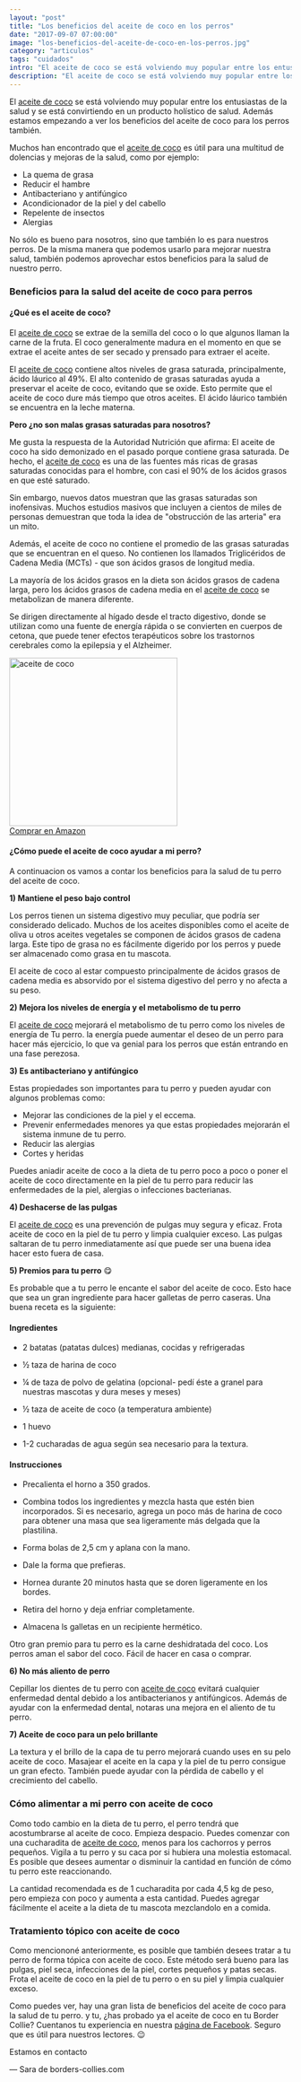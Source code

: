 ```yaml
---
layout: "post"
title: "Los beneficios del aceite de coco en los perros"
date: "2017-09-07 07:00:00"
image: "los-beneficios-del-aceite-de-coco-en-los-perros.jpg"
category: "articulos"
tags: "cuidados"
intro: "El aceite de coco se está volviendo muy popular entre los entusiastas de la salud y se está convirtiendo en un producto holístico de salud."
description: "El aceite de coco se está volviendo muy popular entre los entusiastas de la salud y se está convirtiendo en un producto holístico de salud."
---
```


El [aceite de coco](http://marketing.net.zooplus.es/ts/i3811177/tsc?amc=con.zooplus.268576.280776.9541&smc=280776&rmd=2&trg=http%3A%2F%2Fwww.zooplus.es%2F-326860%2Fshop%2F%252B5PRESAFF%2Ftienda_perros%2Fcomplementos_alimenticios_perro%2Faceite%2Faceite_coco%2F663953) se está volviendo muy popular entre los entusiastas de la salud y se está convirtiendo en un producto holístico de salud. Además estamos empezando a ver los beneficios del aceite de coco para los perros también.

Muchos han encontrado que el [aceite de coco](http://marketing.net.zooplus.es/ts/i3811177/tsc?amc=con.zooplus.268576.280776.9541&smc=280776&rmd=2&trg=http%3A%2F%2Fwww.zooplus.es%2F-326860%2Fshop%2F%252B5PRESAFF%2Ftienda_perros%2Fcomplementos_alimenticios_perro%2Faceite%2Faceite_coco%2F663953) es útil para una multitud de dolencias y mejoras de la salud, como por ejemplo:

- La quema de grasa
- Reducir el hambre
- Antibacteriano y antifúngico
- Acondicionador de la piel y del cabello
- Repelente de insectos
- Alergias

No sólo es bueno para nosotros, sino que también lo es para nuestros perros. De la misma manera que podemos usarlo para mejorar nuestra salud, también podemos aprovechar estos beneficios para la salud de nuestro perro.

### Beneficios para la salud del aceite de coco para perros

#### ¿Qué es el aceite de coco?

El [aceite de coco](http://marketing.net.zooplus.es/ts/i3811177/tsc?amc=con.zooplus.268576.280776.9541&smc=280776&rmd=2&trg=http%3A%2F%2Fwww.zooplus.es%2F-326860%2Fshop%2F%252B5PRESAFF%2Ftienda_perros%2Fcomplementos_alimenticios_perro%2Faceite%2Faceite_coco%2F663953) se extrae de la semilla del coco o lo que algunos llaman la carne de la fruta. El coco generalmente madura en el momento en que se extrae el aceite antes de ser secado y prensado para extraer el aceite.

El [aceite de coco](http://marketing.net.zooplus.es/ts/i3811177/tsc?amc=con.zooplus.268576.280776.9541&smc=280776&rmd=2&trg=http%3A%2F%2Fwww.zooplus.es%2F-326860%2Fshop%2F%252B5PRESAFF%2Ftienda_perros%2Fcomplementos_alimenticios_perro%2Faceite%2Faceite_coco%2F663953) contiene altos niveles de grasa saturada, principalmente, ácido láurico al 49%. El alto contenido de grasas saturadas ayuda a preservar el aceite de coco, evitando que se oxide. Esto permite que el aceite de coco dure más tiempo que otros aceites. El ácido láurico también se encuentra en la leche materna.

**Pero ¿no son malas grasas saturadas para nosotros?**

Me gusta la respuesta de la Autoridad Nutrición que afirma: El aceite de coco ha sido demonizado en el pasado porque contiene grasa saturada. De hecho, el [aceite de coco](http://marketing.net.zooplus.es/ts/i3811177/tsc?amc=con.zooplus.268576.280776.9541&smc=280776&rmd=2&trg=http%3A%2F%2Fwww.zooplus.es%2F-326860%2Fshop%2F%252B5PRESAFF%2Ftienda_perros%2Fcomplementos_alimenticios_perro%2Faceite%2Faceite_coco%2F663953) es una de las fuentes más ricas de grasas saturadas conocidas para el hombre, con casi el 90% de los ácidos grasos en que esté saturado.

Sin embargo, nuevos datos muestran que las grasas saturadas son inofensivas. Muchos estudios masivos que incluyen a cientos de miles de personas demuestran que toda la idea de "obstrucción de las arteria" era un mito.

Además, el aceite de coco no contiene el promedio de las grasas saturadas que se encuentran en el queso. No contienen los llamados Triglicéridos de Cadena Media (MCTs) - que son ácidos grasos de longitud media.

La mayoría de los ácidos grasos en la dieta son ácidos grasos de cadena larga, pero los ácidos grasos de cadena media en el [aceite de coco](http://marketing.net.zooplus.es/ts/i3811177/tsc?amc=con.zooplus.268576.280776.9541&smc=280776&rmd=2&trg=http%3A%2F%2Fwww.zooplus.es%2F-326860%2Fshop%2F%252B5PRESAFF%2Ftienda_perros%2Fcomplementos_alimenticios_perro%2Faceite%2Faceite_coco%2F663953) se metabolizan de manera diferente.

Se dirigen directamente al hígado desde el tracto digestivo, donde se utilizan como una fuente de energía rápida o se convierten en cuerpos de cetona, que puede tener efectos terapéuticos sobre los trastornos cerebrales como la epilepsia y el Alzheimer.

<div class="text-center">
  <img src="{{ site.url }}/assets/img/productos/aceite-de-coco.jpg" width="300" height="auto" alt="aceite de coco"><br>
  <a class="button" href="https://www.amazon.es/NAturseed-Extracci%C3%B3n-Deportistas-Suplemento-Alimenticio/dp/B01H0B3G5W/ref=as_li_ss_tl?_encoding=UTF8&psc=1&refRID=J5T4E7MBN31TJYPVMFDV&linkCode=ll1&tag=bordecolli06-21&linkId=9d7b07de112726e4508f7b5788948c86">Comprar en Amazon</a><br>
</div>

#### ¿Cómo puede el aceite de coco ayudar a mi perro?

A continuacion os vamos a contar los beneficios para la salud de tu perro del aceite de coco.

**1) Mantiene el peso bajo control**

Los perros tienen un sistema digestivo muy peculiar, que podría ser considerado delicado. Muchos de los aceites disponibles como el aceite de oliva u otros aceites vegetales se componen de ácidos grasos de cadena larga. Este tipo de grasa no es fácilmente digerido por los perros y puede ser almacenado como grasa en tu mascota.

El aceite de coco al estar compuesto principalmente de ácidos grasos de cadena media es absorvido por el sistema digestivo del perro y no afecta a su peso.

**2) Mejora los niveles de energía y el metabolismo de tu perro**

El [aceite de coco](http://marketing.net.zooplus.es/ts/i3811177/tsc?amc=con.zooplus.268576.280776.9541&smc=280776&rmd=2&trg=http%3A%2F%2Fwww.zooplus.es%2F-326860%2Fshop%2F%252B5PRESAFF%2Ftienda_perros%2Fcomplementos_alimenticios_perro%2Faceite%2Faceite_coco%2F663953) mejorará el metabolismo de tu perro como los niveles de energía de Tu perro. la energía puede aumentar el deseo de un perro para hacer más ejercicio, lo que va genial para los perros que están entrando en una fase perezosa.

**3) Es antibacteriano y antifúngico**

Estas propiedades son importantes para tu perro y pueden ayudar con algunos problemas como:
- Mejorar las condiciones de la piel y el eccema.
- Prevenir enfermedades menores ya que estas propiedades mejorarán el sistema inmune de tu perro.
- Reducir las alergias
- Cortes y heridas

Puedes aniadir aceite de coco a la dieta de tu perro poco a poco o poner el aceite de coco directamente en la piel de tu perro para reducir las enfermedades de la piel, alergias o infecciones bacterianas.

**4) Deshacerse de las pulgas**

El [aceite de coco](http://marketing.net.zooplus.es/ts/i3811177/tsc?amc=con.zooplus.268576.280776.9541&smc=280776&rmd=2&trg=http%3A%2F%2Fwww.zooplus.es%2F-326860%2Fshop%2F%252B5PRESAFF%2Ftienda_perros%2Fcomplementos_alimenticios_perro%2Faceite%2Faceite_coco%2F663953) es una prevención de pulgas muy segura y eficaz.
Frota aceite de coco en la piel de tu perro y limpia cualquier exceso. Las pulgas saltaran de tu perro inmediatamente así que puede ser una buena idea hacer esto fuera de casa.

**5) Premios para tu perro** 😋

Es probable que a tu perro le encante el sabor del aceite de coco. Esto hace que sea un gran ingrediente para hacer galletas de perro caseras. Una buena receta es la siguiente:

#### Ingredientes

- 2 batatas (patatas dulces) medianas, cocidas y refrigeradas

- ½ taza de harina de coco

- ¼ de taza de polvo de gelatina (opcional- pedí éste a granel para nuestras mascotas y dura meses y meses)

- ½ taza de aceite de coco (a temperatura ambiente)

- 1 huevo

- 1-2 cucharadas de agua según sea necesario para la textura.

#### Instrucciones

- Precalienta el horno a 350 grados.

- Combina todos los ingredientes y mezcla hasta que estén bien incorporados. Si es necesario, agrega un poco más de harina de coco para obtener una masa que sea ligeramente más delgada que la plastilina.

- Forma bolas de 2,5 cm y aplana con la mano.

- Dale la forma que prefieras.

- Hornea durante 20 minutos hasta que se doren ligeramente en los bordes.

- Retira del horno y deja enfriar completamente.

- Almacena ls galletas en un recipiente hermético.

Otro gran premio para tu perro es la carne deshidratada del coco. Los perros aman el sabor del coco.
Fácil de hacer en casa o comprar.

**6) No más aliento de perro**

Cepillar los dientes de tu perro con [aceite de coco](http://marketing.net.zooplus.es/ts/i3811177/tsc?amc=con.zooplus.268576.280776.9541&smc=280776&rmd=2&trg=http%3A%2F%2Fwww.zooplus.es%2F-326860%2Fshop%2F%252B5PRESAFF%2Ftienda_perros%2Fcomplementos_alimenticios_perro%2Faceite%2Faceite_coco%2F663953) evitará cualquier enfermedad dental debido a los antibacterianos y antifúngicos. Además de ayudar con la enfermedad dental, notaras una mejora en el aliento de tu perro.

**7) Aceite de coco para un pelo brillante**

La textura y el brillo de la capa de tu perro mejorará cuando uses en su pelo aceite de coco. Masajear el aceite en la capa y la piel de tu perro consigue un gran efecto. También puede ayudar con la pérdida de cabello y el crecimiento del cabello.

### Cómo alimentar a mi perro con aceite de coco

Como todo cambio en la dieta de tu perro, el perro tendrá que acostumbrarse al aceite de coco. Empieza despacio. Puedes comenzar con una cucharadita de [aceite de coco](http://marketing.net.zooplus.es/ts/i3811177/tsc?amc=con.zooplus.268576.280776.9541&smc=280776&rmd=2&trg=http%3A%2F%2Fwww.zooplus.es%2F-326860%2Fshop%2F%252B5PRESAFF%2Ftienda_perros%2Fcomplementos_alimenticios_perro%2Faceite%2Faceite_coco%2F663953), menos para los cachorros y perros pequeños. Vigila a tu perro y su caca por si hubiera una molestia estomacal. Es posible que desees aumentar o disminuir la cantidad en función de cómo tu perro este reaccionando.

La cantidad recomendada es de 1 cucharadita por cada 4,5 kg de peso, pero empieza con poco y aumenta a esta cantidad. Puedes agregar fácilmente el aceite a la dieta de tu mascota mezclandolo en a comida.

### Tratamiento tópico con aceite de coco

Como menciononé anteriormente, es posible que también desees tratar a tu perro de forma tópica con aceite de coco. Este método será bueno para las pulgas, piel seca, infecciones de la piel, cortes pequeños y patas secas. Frota el aceite de coco en la piel de tu perro o en su piel y limpia cualquier exceso.

Como puedes ver, hay una gran lista de beneficios del aceite de coco para la salud de tu perro.
y tu, ¿has probado ya el aceite de coco en tu Border Collie? Cuentanos tu experiencia en nuestra [página de Facebook](https://www.facebook.com/borderscolliescom/). Seguro que es útil para nuestros lectores. 😉

Estamos en contacto

— Sara de borders-collies.com
